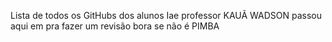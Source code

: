 Lista de todos os GitHubs dos alunos
	Iae professor KAUÃ WADSON passou aqui em pra fazer um revisão bora se não é PIMBA
